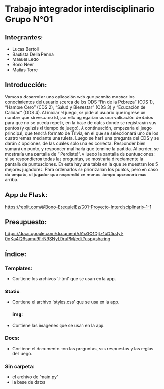 # Trabajo integrador interdisciplinario Grupo N°01

## Integrantes:

* Lucas Bertoli
* Bautista Della Penna
* Manuel Ledo
* Bono Neer
* Matías Torre

## Introducción:

Vamos a desarrollar una aplicación web que permita mostrar los conocimientos del usuario acerca de los ODS “Fin de la Pobreza” (ODS 1), “Hambre Cero” (ODS 2), “Salud y Bienestar” (ODS 3) y “Educación de Calidad” (ODS 4). Al iniciar el juego, se pide al usuario que ingrese un nombre que sirve como id, por ello agregaríamos una validación de datos para que no se pueda repetir, en la base de datos donde se registrarán sus puntos (y quizás el tiempo de juego). A continuación, empezaría el juego principal, que tendrá formato de Trivia, en el que se seleccionará uno de los cuatro temas mediante una ruleta. Luego se hará una pregunta del ODS y se darán 4 opciones, de las cuales solo una es correcta. Responder bien sumará un punto, y responder mal haría que termine la partida. Al perder, se mostraría una pantalla de “¡Perdiste!”, y luego la pantalla de puntuaciones; si se respondieron todas las preguntas, se mostraría directamente la pantalla de puntuaciones. En esta hay una tabla en la que se muestran los 5 mejores jugadores. Para ordenarlos se priorizarían los puntos, pero en caso de empate, el jugador que respondió en menos tiempo aparecerá más arriba.

## App de Flask:
https://replit.com/@Bono-EzequielEz/G01-Proyecto-Interdisciplinario-1-1

## Presupuesto:
https://docs.google.com/document/d/1xGO1DjLv1bD5pJyI-0qKa4lQ6samu9PrN9SNyLDruPM/edit?usp=sharing

## Índice:
### Templates:
* Contiene los archivos '.html' que se usan en la app.
### Static:
* Contiene el archivo 'styles.css' que se usa en la app.
  ### img:
* Contiene las imagenes que se usan en la app.
### Docs:
* Contiene el documento con las preguntas, sus respuestas y las reglas del juego.
### Sin carpeta:
* el archivo de 'main.py'
* la base de datos
